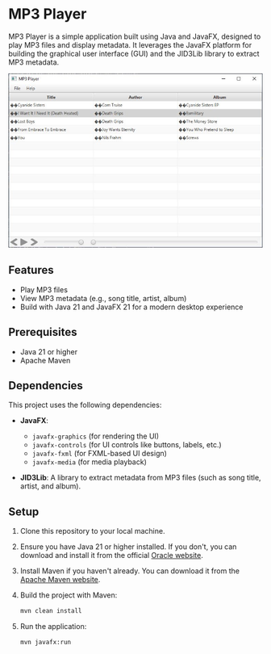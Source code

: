 # MP3 Player

MP3 Player is a simple application built using Java and JavaFX, designed to play MP3 files and display metadata. It leverages the JavaFX platform for building the graphical user interface (GUI) and the JID3Lib library to extract MP3 metadata.

![MP3 Player Preview](preview.jpg)

## Features
- Play MP3 files
- View MP3 metadata (e.g., song title, artist, album)
- Build with Java 21 and JavaFX 21 for a modern desktop experience

## Prerequisites
- Java 21 or higher
- Apache Maven

## Dependencies
This project uses the following dependencies:

- **JavaFX**:
  - `javafx-graphics` (for rendering the UI)
  - `javafx-controls` (for UI controls like buttons, labels, etc.)
  - `javafx-fxml` (for FXML-based UI design)
  - `javafx-media` (for media playback)

- **JID3Lib**: A library to extract metadata from MP3 files (such as song title, artist, and album).

## Setup

1. Clone this repository to your local machine.
2. Ensure you have Java 21 or higher installed. If you don't, you can download and install it from the official [Oracle website](https://www.oracle.com/java/technologies/javase-jdk21-downloads.html).
3. Install Maven if you haven't already. You can download it from the [Apache Maven website](https://maven.apache.org/download.cgi).

4. Build the project with Maven:

    ```bash
    mvn clean install
    ```

5. Run the application:

    ```bash
    mvn javafx:run
    ```
